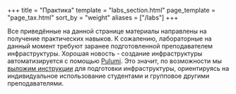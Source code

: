 +++
title = "Практика"
template = "labs_section.html"
page_template = "page_tax.html"
sort_by = "weight"
aliases = ["/labs"]
+++

Все приведённые на данной странице материалы направлены на получение практических навыков.
К сожалению, лабораторные на данный момент требуют заранее подготовленной преподавателем инфраструктуры.
Хорошая новость - создание инфраструктуры автоматизируется с помощью [Pulumi](https://www.pulumi.com/).
Это значит, по возможности мы [выложим инструкции](https://github.com/insysnw/infra) для подготовки инфраструктуры, ориентируясь на индивидуальное использование студентами и групповое другими преподавателями.
